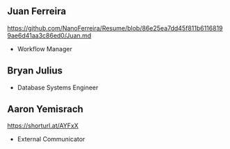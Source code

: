 ## Juan Ferreira
https://github.com/NanoFerreira/Resume/blob/86e25ea7dd45f811b61168199ae6d41aa3c86ed0/Juan.md
 - Workflow Manager 

## Bryan Julius
 - Database Systems Engineer

## Aaron Yemisrach
https://shorturl.at/AYFxX

 - External Communicator
